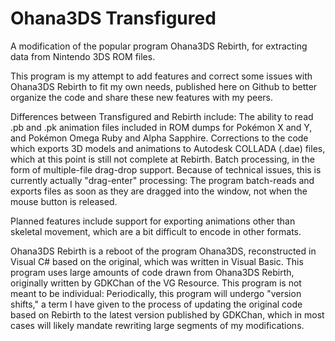 # Ohana3DS Transfigured
A modification of the popular program Ohana3DS Rebirth, for extracting data from Nintendo 3DS ROM files.

This program is my attempt to add features and correct some issues with Ohana3DS Rebirth to fit my own needs, published here on Github to better organize the code and share these new features with my peers.

Differences between Transfigured and Rebirth include:
The ability to read .pb and .pk animation files included in ROM dumps for Pokémon X and Y, and Pokémon Omega Ruby and Alpha Sapphire.
Corrections to the code which exports 3D models and animations to Autodesk COLLADA (.dae) files, which at this point is still not complete at Rebirth.
Batch processing, in the form of multiple-file drag-drop support. Because of technical issues, this is currently actually "drag-enter" processing: The program batch-reads and exports files as soon as they are dragged into the window, not when the mouse button is released.

Planned features include support for exporting animations other than skeletal movement, which are a bit difficult to encode in other formats.

Ohana3DS Rebirth is a reboot of the program Ohana3DS, reconstructed in Visual C# based on the original, which was written in Visual Basic. This program uses large amounts of code drawn from Ohana3DS Rebirth, originally written by GDKChan of the VG Resource. This program is not meant to be individual: Periodically, this program will undergo "version shifts," a term I have given to the process of updating the original code based on Rebirth to the latest version published by GDKChan, which in most cases will likely mandate rewriting large segments of my modifications.
